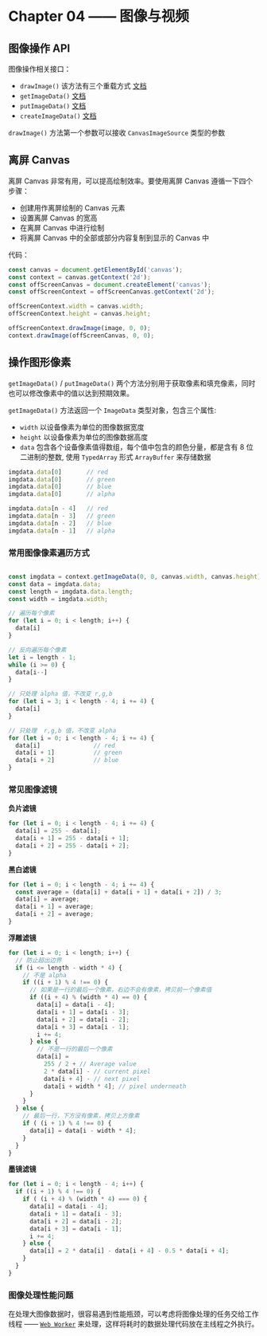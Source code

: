# Chapter 04 —— 图像与视频


## 图像操作 API 

图像操作相关接口：

- `drawImage()` 该方法有三个重载方式 [文档](https://developer.mozilla.org/zh-CN/docs/Web/API/CanvasRenderingContext2D/drawImage)
- `getImageData()` [文档](https://developer.mozilla.org/zh-CN/docs/Web/API/CanvasRenderingContext2D/getImageData)
- `putImageData()` [文档](https://developer.mozilla.org/zh-CN/docs/Web/API/CanvasRenderingContext2D/putImageData)
- `createImageData()` [文档](https://developer.mozilla.org/zh-CN/docs/Web/API/CanvasRenderingContext2D/createImageData)

`drawImage()` 方法第一个参数可以接收 `CanvasImageSource` 类型的参数


## 离屏 Canvas

离屏 Canvas 非常有用，可以提高绘制效率。要使用离屏 Canvas 遵循一下四个步骤：

- 创建用作离屏绘制的 Canvas 元素
- 设置离屏 Canvas 的宽高
- 在离屏 Canvas 中进行绘制
- 将离屏 Canvas 中的全部或部分内容复制到显示的 Canvas 中

代码：

``` js
const canvas = document.getElementById('canvas');
const context = canvas.getContext('2d');
const offScreenCanvas = document.createElement('canvas');
const offScreenContext = offScreenCanvas.getContext('2d');

offScreenContext.width = canvas.width;
offScreenContext.height = canvas.height;

offScreenContext.drawImage(image, 0, 0);
context.drawImage(offScreenCanvas, 0, 0);
```


## 操作图形像素

 `getImageData()` / `putImageData()`  两个方法分别用于获取像素和填充像素，同时也可以修改像素中的值以达到预期效果。

 `getImageData()` 方法返回一个 `ImageData` 类型对象，包含三个属性:
 
 - `width` 以设备像素为单位的图像数据宽度
 - `height` 以设备像素为单位的图像数据高度
 - `data` 包含各个设备像素值得数组，每个值中包含的颜色分量，都是含有 8 位二进制的整数, 使用 `TypedArray` 形式 `ArrayBuffer` 来存储数据


``` js
imgdata.data[0]       // red
imgdata.data[0]       // green
imgdata.data[0]       // blue
imgdata.data[0]       // alpha

imgdata.data[n - 4]   // red
imgdata.data[n - 3]   // green
imgdata.data[n - 2]   // blue
imgdata.data[n - 1]   // alpha
```
 
### 常用图像像素遍历方式

``` js

const imgdata = context.getImageData(0, 0, canvas.width, canvas.height);
const data = imgdata.data;
const length = imgdata.data.length;
const width = imgdata.width;

// 遍历每个像素
for (let i = 0; i < length; i++) {
  data[i]
}

// 反向遍历每个像素
let i = length - 1;
while (i >= 0) {
  data[i--]
}

// 只处理 alpha 值，不改变 r,g,b
for (let i = 3; i < length - 4; i += 4) {
  data[i]
}

// 只处理  r,g,b 值，不改变 alpha
for (let i = 0; i < length - 4; i += 4) {
  data[i]               // red
  data[i + 1]           // green
  data[i + 2]           // blue
}

```

### 常见图像滤镜

**负片滤镜**

``` js
for (let i = 0; i < length - 4; i += 4) {
  data[i] = 255 - data[i];
  data[i + 1] = 255 - data[i + 1];
  data[i + 2] = 255 - data[i + 2];
}
```

**黑白滤镜**

``` js
for (let i = 0; i < length - 4; i += 4) {
  const average = (data[i] + data[i + 1] + data[i + 2]) / 3;
  data[i] = average;
  data[i + 1] = average;
  data[i + 2] = average;
}
```

**浮雕滤镜**

``` js
for (let i = 0; i < length; i++) {
  // 防止超出边界
  if (i <= length - width * 4) {
    // 不是 alpha
    if ((i + 1) % 4 !== 0) {
      // 如果是一行的最后一个像素，右边不会有像素，拷贝前一个像素值
      if ((i + 4) % (width * 4) == 0) {
        data[i] = data[i - 4];
        data[i + 1] = data[i - 3];
        data[i + 2] = data[i - 2];
        data[i + 3] = data[i - 1];
        i += 4;
      } else {
        // 不是一行的最后一个像素
        data[i] =
          255 / 2 + // Average value
          2 * data[i] - // current pixel
          data[i + 4] - // next pixel
          data[i + width * 4]; // pixel underneath
      }
    }
  } else { 
    // 最后一行，下方没有像素，拷贝上方像素
    if ( (i + 1) % 4 !== 0) {
      data[i] = data[i - width * 4];
    }
  }
}
```

**墨镜滤镜**

``` js 
for (let i = 0; i < length - 4; i++) {
  if ((i + 1) % 4 !== 0) {
    if ( (i + 4) % (width * 4) === 0) {
      data[i] = data[i - 4];
      data[i + 1] = data[i - 3];
      data[i + 2] = data[i - 2];
      data[i + 3] = data[i - 1];
      i += 4;
    } else {
      data[i] = 2 * data[i] - data[i + 4] - 0.5 * data[i + 4];
    }
  }
}
```

### 图像处理性能问题

在处理大图像数据时，很容易遇到性能瓶颈，可以考虑将图像处理的任务交给工作线程 —— [`Web Worker`](https://developer.mozilla.org/zh-CN/docs/Web/API/Web_Workers_API) 来处理，这样将耗时的数据处理代码放在主线程之外执行。


